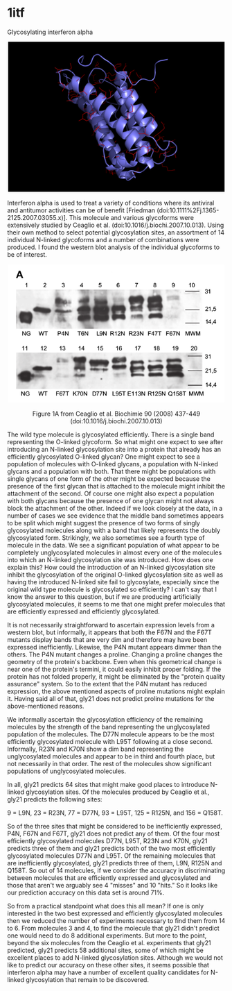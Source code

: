 # 1itf
Glycosylating interferon alpha

<p align="center">
  <img src="1itfm1.png" width="500"/>
</p>

Interferon alpha is used to treat a variety of conditions where its antiviral and antitumor activities can be of benefit [Friedman (doi:10.1111%2Fj.1365-2125.2007.03055.x)]. This molecule and various glycoforms were extensively studied by Ceaglio et al. (doi:10.1016/j.biochi.2007.10.013). Using their own method to select potential glycosylation sites, an assortment of 14 individual N-linked glycoforms and a number of combinations were produced. I found the western blot analysis of the individual glycoforms to be of interest.

<p align="center">
  <img src="ceaglio-2008-western.png" width="500"/>
</p>
<p align="center">
  Figure 1A from Ceaglio et al. Biochimie 90 (2008) 437-449 (doi:10.1016/j.biochi.2007.10.013)
</p>

The wild type molecule is glycosylated efficiently. There is a single band representing the O-linked glycoform. So what might one expect to see after introducing an N-linked glycosylation site into a protein that already has an efficiently glycosylated O-linked glycan? One might expect to see a population of molecules with O-linked glycans, a population with N-linked glycans and a population with both. That there might be populations with single glycans of one form of the other might be expected because the presence of the first glycan that is attached to the molecule might inhibit the attachment of the second. Of course one might also expect a population with both glycans because the presence of one glycan might not always block the attachment of the other. Indeed if we look closely at the data, in a number of cases we see evidence that the middle band sometimes appears to be split which might suggest the presence of two forms of singly glycosylated molecules along with a band that likely represents the doubly glycosylated form. Strikingly, we also sometimes see a fourth type of molecule in the data. We see a significant population of what appear to be completely unglycosylated molecules in almost every one of the molecules into which an N-linked glycosylation site was introduced. How does one explain this? How could the introduction of an N-linked glycosylation site inhibit the glycosylation of the original O-linked glycosylation site as well as having the introduced N-linked site fail to glycosylate, especially since the original wild type molecule is glycosylated so efficiently? I can't say that I know the answer to this question, but if we are producing artificially glycosylated molecules, it seems to me that one might prefer molecules that are efficiently expressed and efficiently glycosylated.

It is not necessarily straightforward to ascertain expression levels from a western blot, but informally, it appears that both the F67N and the F67T mutants display bands that are very dim and therefore may have been expressed inefficiently. Likewise, the P4N mutant appears dimmer than the others. The P4N mutant changes a proline. Changing a proline changes the geometry of the protein's backbone. Even when this geometrical change is near one of the protein's termini, it could easily inhibit proper folding. If the protein has not folded properly, it might be eliminated by the "protein quality assurance" system. So to the extent that the P4N mutant has reduced expression, the above mentioned aspects of proline mutations might explain it. Having said all of that, gly21 does not predict proline mutations for the above-mentioned reasons.

We informally ascertain the glycosylation efficiency of the remaining molecules by the strength of the band representing the unglycosylated population of the molecules. The D77N molecule appears to be the most efficiently glycosylated molecule with L95T following at a close second. Informally, R23N and K70N show a dim band representing the unglycosylated molecules and appear to be in third and fourth place, but not necessarily in that order. The rest of the molecules show significant populations of unglycosylated molecules.

In all, gly21 predicts 64 sites that might make good places to introduce N-linked glycosylation sites. Of the molecules produced by Ceaglio et al., gly21 predicts the following sites:

9 = L9N, 23 = R23N, 77 = D77N, 93 = L95T, 125 = R125N, and 156 = Q158T.

So of the three sites that might be considered to be inefficiently expressed, P4N, F67N and F67T, gly21 does not predict any of them. Of the four most efficiently glycosylated molecules D77N, L95T, R23N and K70N, gly21 predicts three of them and gly21 predicts both of the two most efficiently glycosylated molecules D77N and L95T. Of the remaining molecules that are inefficiently glycosylated, gly21 predicts three of them, L9N, R125N and Q158T. So out of 14 molecules, if we consider the accuracy in discriminating between molecules that are efficiently expressed and glycosylated and those that aren't we arguably see 4 "misses" and 10 "hits." So it looks like our prediction accuracy on this data set is around 71%.

So from a practical standpoint what does this all mean? If one is only interested in the two best expressed and efficiently glycosylated molecules then we reduced the number of experiments necessary to find them from 14 to 6. From molecules 3 and 4, to find the molecule that gly21 didn't predict one would need to do 8 additional experiments. But more to the point, beyond the six molecules from the Ceaglio et al. experiments that gly21 predicted, gly21 predicts 58 additional sites, some of which might be excellent places to add N-linked glycosylation sites. Although we would not like to predict our accuracy on these other sites, it seems possible that interferon alpha may have a number of excellent quality candidates for N-linked glycosylation that remain to be discovered.



